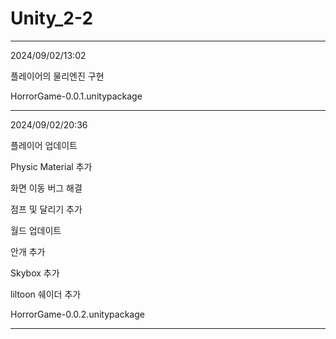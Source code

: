 # Unity_2-2
-------------------------------------
2024/09/02/13:02

플레이어의 물리엔진 구현 

HorrorGame-0.0.1.unitypackage

------------------------------------------------------------
2024/09/02/20:36

플레이어 업데이트

Physic Material 추가

화면 이동 버그 해결

점프 및 달리기 추가

월드 업데이트

안개 추가

Skybox 추가

liltoon 쉐이더 추가

HorrorGame-0.0.2.unitypackage

------------------------------------------------------------
